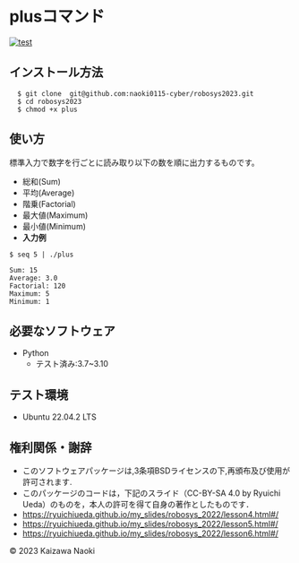# plusコマンド 
[![test](https://github.com/naoki0115-cyber/robosys2023/actions/workflows/test.yml/badge.svg)](https://github.com/naoki0115-cyber/robosys2023/actions/workflows/test.yml)

## インストール方法
```
  $ git clone  git@github.com:naoki0115-cyber/robosys2023.git
  $ cd robosys2023
  $ chmod +x plus
```
## 使い方
標準入力で数字を行ごとに読み取り以下の数を順に出力するものです。
* 総和(Sum)
* 平均(Average)
* 階乗(Factorial)
* 最大値(Maximum)
* 最小値(Minimum)
*  **入力例**
```
$ seq 5 | ./plus
```
```
Sum: 15
Average: 3.0
Factorial: 120
Maximum: 5
Minimum: 1
```

## 必要なソフトウェア
* Python
	* テスト済み:3.7~3.10

## テスト環境
* Ubuntu 22.04.2 LTS

## 権利関係・謝辞
* このソフトウェアパッケージは,3条項BSDライセンスの下,再頒布及び使用が許可されます.
* このパッケージのコードは，下記のスライド（CC-BY-SA 4.0 by Ryuichi Ueda）のものを，本人の許可を得て自身の著作としたものです．
 * https://ryuichiueda.github.io/my_slides/robosys_2022/lesson4.html#/
 * https://ryuichiueda.github.io/my_slides/robosys_2022/lesson5.html#/
 * https://ryuichiueda.github.io/my_slides/robosys_2022/lesson6.html#/

© 2023 Kaizawa Naoki
